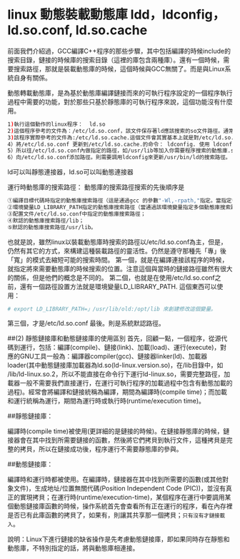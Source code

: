 # linux 動態裝載動態庫 ldd，ldconfig，ld.so.conf, ld.so.cache


前面我們介紹過，GCC編譯C++程序的那些步驟，其中包括編譯的時候include的搜索目錄，鏈接的時候庫的搜索目錄（這裡的庫包含兩種庫）。還有一個時候，需要搜索路徑，那就是裝載動態庫的時候，這個時候與GCC無關了。而是與Linux系統自身有關係。
 
動態轉載動態庫，是為基於動態庫編譯鏈接而來的可執行程序設定的一個程序執行過程中需要的功能，對於那些只基於靜態庫的可執行程序來說，這個功能沒有什麼用。

```sh
1)執行這個動作的linux程序：  ld.so
2)這個程序參考的文件為：/etc/ld.so.conf，該文件保存著ld應該搜索的so文件路徑。通常ld.so.conf.d這個文件夾下也保存著分文件，以供合成ld.so.conf
3)該程序實際參考的文件為:/etc/ld.so.cache.這個文件會其實基本上就是對/etc/ld.so.cache 做了稍微的處理利於/usr/bin/ld程序的參考。
4）將/etc/ld.so.conf 更新到/etc/ld.so.cache.的命令： ldconfig. 使用 ldconfig -p|less可以逐步查看從/usr/bin/ld 眼裡的/etc/ld.so.cache的內容（路徑）。
5）所以往/etc/ld.so.conf內做指定的路徑，如/usr/lib等加入你需要程序搜索的動態庫.so文件，不需要執行ldconfig更新。因為/etc/ld.so.cache中保存的就是目錄，而不是具體的so文件。
6）向/etc/ld.so.conf添加路徑。則需要調用ldconfig來更新/usr/bin/ld的搜索路徑。
```

 	 
ld可以叫靜態連接器，ld.so可以叫動態連接器
 
 
運行時動態庫的搜索路徑：
動態庫的搜索路徑搜索的先後順序是

```sh
①編譯目標代碼時指定的動態庫搜索路徑（這是通過gcc 的參數"-Wl,-rpath,"指定。當指定多個動態庫搜索路徑時，路徑之間用冒號"："分隔）
②環境變量LD_LIBRARY_PATH指定的動態庫搜索路徑（當通過該環境變量指定多個動態庫搜索路徑時，路徑之間用冒號"："分隔）
③配置文件/etc/ld.so.conf中指定的動態庫搜索路徑；
④默認的動態庫搜索路徑/lib；
⑤默認的動態庫搜索路徑/usr/lib。
```


也就是說，雖然linux以裝載動態庫時搜索的路徑以/etc/ld.so.conf為主，但是，仍然有其它的方式，來構建這種裝載路徑的靈活性。仍然是遵守那種先「專」後「寬」的模式去縮短可能的搜索時間。
第一個，就是在編譯連接該程序的時候，就指定將來需要動態庫的時候搜索的位置。注意這個與當時的鏈接路徑雖然有很大的關係，但是他們的概念是不同的。
第二個，也就是在使用/etc/ld.so.conf之前，還有一個路徑設置方法就是環境變量LD_LIBRARY_PATH. 這個東西可以使用：

```sh
# export LD_LIBRARY_PATH=」/usr/lib/old:/opt/lib 來創建修改這個變量。
```

第三個，才是/etc/ld.so.conf
最後。則是系統默認路徑。


##(2) 靜態鏈接庫和動態鏈接庫的使用區別
首先，回顧一點，一個程序，從源代碼到運行，包括：編譯(compile)、鏈接(link)、加載(load)、運行(execute)，對應的GNU工具一般為：編譯器compiler(gcc)、鏈接器linker(ld)、加載器loader(其中動態鏈接庫加載器為ld.so(ld-linux.version.so)，在/lib目錄中，如 /lib/ld-linux.so.2，所以不能直接在命令行下運行ld-linux.so，需要完整路徑，加載器一般不需要我們直接運行，在運行可執行程序的加載過程中包含有動態加載的過程)。經常會將編譯和鏈接統稱為編譯，期間為編譯時(compile time)；而加載和運行統稱為運行，期間為運行時或執行時(runtime/execution time)。

##靜態鏈接庫：

編譯時(compile time)被使用(更詳細的是鏈接的時候)。在鏈接靜態庫的時候，鏈接器會在其中找到所需要鏈接的函數，然後將它們拷貝到執行文件，這種拷貝是完整的拷貝，所以在鏈接成功後，程序運行不需要靜態庫的參與。

##動態鏈接庫：

編譯時和運行時都被使用。在編譯時，鏈接器在其中找到所需要的函數(或其他對象文件)，生成地址/位置無關代碼(Position Independent Code (PIC))，並沒有真正的實現拷貝；在運行時(runtime/execution-time)，某個程序在運行中要調用某個動態鏈接庫函數的時候，操作系統首先會查看所有正在運行的程序，看在內存裡是否已有此庫函數的拷貝了，如果有，則讓其共享那一個拷貝；`只有沒有才鏈接載入`。

說明：Linux下進行鏈接的缺省操作是先考慮動態鏈接庫，即如果同時存在靜態和動態庫，不特別指定的話，將與動態庫相連接。